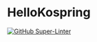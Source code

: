 # HelloKospring

[![GitHub Super-Linter](https://github.com/KimSoungRyoul/HelloKopring/actions/workflows/super_linter.yaml/badge.svg)](https://github.com/marketplace/actions/super-linter)